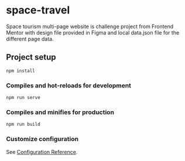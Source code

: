 # space-travel
Space tourism multi-page website is challenge project from Frontend Mentor with design file provided in Figma and local data.json file for the different page data.

## Project setup
```
npm install
```

### Compiles and hot-reloads for development
```
npm run serve
```

### Compiles and minifies for production
```
npm run build
```

### Customize configuration
See [Configuration Reference](https://cli.vuejs.org/config/).
